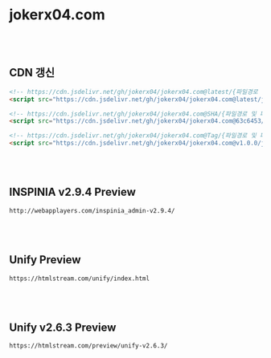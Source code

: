# jokerx04.com
<br /><br />


## CDN 갱신
```html
<!-- https://cdn.jsdelivr.net/gh/jokerx04/jokerx04.com@latest/{파일경로 및 파일명} -->
<script src="https://cdn.jsdelivr.net/gh/jokerx04/jokerx04.com@latest/js/common.js"></script>

<!-- https://cdn.jsdelivr.net/gh/jokerx04/jokerx04.com@SHA/{파일경로 및 파일명} -->
<script src="https://cdn.jsdelivr.net/gh/jokerx04/jokerx04.com@63c6453/js/common.js"></script>

<!-- https://cdn.jsdelivr.net/gh/jokerx04/jokerx04.com@Tag/{파일경로 및 파일명} -->
<script src="https://cdn.jsdelivr.net/gh/jokerx04/jokerx04.com@v1.0.0/js/common.js"></script>
```
<br /><br />


## INSPINIA v2.9.4 Preview
```html
http://webapplayers.com/inspinia_admin-v2.9.4/
```
<br /><br />


## Unify Preview
```html
https://htmlstream.com/unify/index.html
```
<br /><br />


## Unify v2.6.3 Preview
```html
https://htmlstream.com/preview/unify-v2.6.3/
```
<br /><br />

